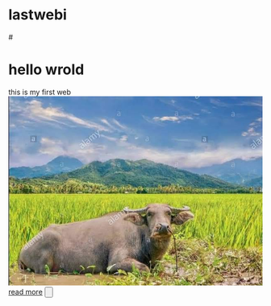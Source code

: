 # lastwebi
#<!DOCTYPE html>
<html lang="en">
<head>
    <meta charset="UTF-8">
    <meta name="viewport" content="width=device-width, initial-scale=1.0">

</head>
<body>
    <h1>hello wrold</h1>
    <div>this is my first web</div>
    <img src="ppp.jpg" /> 
    <a href="http://google.com" >read more</a>
    <input type="button" placeholder="button">


</body>
</html>
